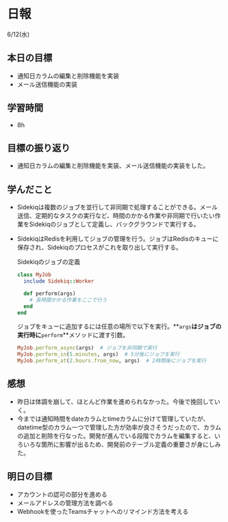 # 日報

6/12(水)

## 本日の目標

- 通知日カラムの編集と削除機能を実装
- メール送信機能の実装

## 学習時間

- 8h

## 目標の振り返り

- 通知日カラムの編集と削除機能を実装、メール送信機能の実装をした。


## 学んだこと

- Sidekiqは複数のジョブを並行して非同期で処理することができる。メール送信、定期的なタスクの実行など、時間のかかる作業や非同期で行いたい作業をSidekiqのジョブとして定義し、バックグラウンドで実行する。
- SidekiqはRedisを利用してジョブの管理を行う。ジョブはRedisのキューに保存され、Sidekiqのプロセスがこれを取り出して実行する。
    
    Sidekiqのジョブの定義
    
    ```ruby
    class MyJob
      include Sidekiq::Worker
    
      def perform(args)
        # 長時間かかる作業をここで行う
      end
    end
    ```
    
    ジョブをキューに追加するには任意の場所で以下を実行。**`args`**はジョブの実行時に**`perform`**メソッドに渡す引数。
    
    ```ruby
    MyJob.perform_async(args)  # ジョブを非同期で実行
    MyJob.perform_in(5.minutes, args)  # 5分後にジョブを実行
    MyJob.perform_at(2.hours.from_now, args)  # 2時間後にジョブを実行
    ```
    

## 感想

- 昨日は体調を崩して、ほとんど作業を進められなかった。今後で挽回していく。
- 今までは通知時間をdateカラムとtimeカラムに分けて管理していたが、datetime型のカラム一つで管理した方が効率が良さそうだったので、カラムの追加と削除を行なった。開発が進んでいる段階でカラムを編集すると、いろいろな箇所に影響が出るため、開発前のテーブル定義の重要さが身にしみた。

## 明日の目標

- アカウントの認可の部分を進める
- メールアドレスの管理方法を調べる
- Webhookを使ったTeamsチャットへのリマインド方法を考える
